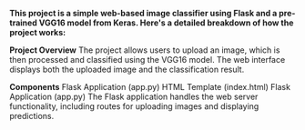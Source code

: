 **This project is a simple web-based image classifier using Flask and a pre-trained VGG16 model from Keras. Here's a detailed breakdown of how the project works:**

**Project Overview**
The project allows users to upload an image, which is then processed and classified using the VGG16 model. The web interface displays both the uploaded image and the classification result.

**Components**
Flask Application (app.py)
HTML Template (index.html)
Flask Application (app.py)
The Flask application handles the web server functionality, including routes for uploading images and displaying predictions.

